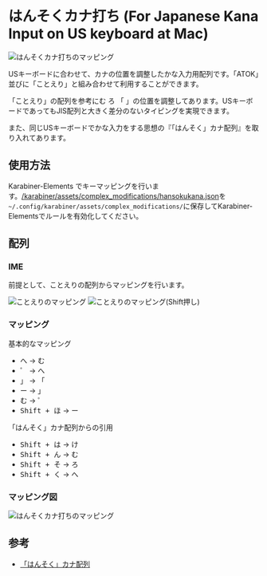 # はんそくカナ打ち (For Japanese Kana Input on US keyboard at Mac)

![はんそくカナ打ちのマッピング](https://i.gyazo.com/85dbaad888de51c3c137c46cbbd520c7.png)

USキーボードに合わせて、カナの位置を調整したかな入力用配列です。「ATOK」並びに「ことえり」と組み合わせて利用することができます。

「ことえり」の配列を参考に<kbd>む</kbd> <kbd>ろ</kbd> <kbd>「</kbd> <kbd>」</kbd>の位置を調整してあります。USキーボードであってもJIS配列と大きく差分のないタイピングを実現できます。

また、同じUSキーボードでかな入力をする思想の『「はんそく」カナ配列』を取り入れてあります。

## 使用方法

Karabiner-Elements でキーマッピングを行います。[/karabiner/assets/complex_modifications/hansokukana.json](/karabiner/assets/complex_modifications/hansokukana.json)を`~/.config/karabiner/assets/complex_modifications/`に保存してKarabiner-Elementsでルールを有効化してください。

## 配列


### IME

前提として、ことえりの配列からマッピングを行います。

![ことえりのマッピング](https://i.gyazo.com/aab8bd778827dc43d334ab417b23dc05.png) ![ことえりのマッピング(Shift押し)](https://i.gyazo.com/66dffcac161632c219899cf18e474773.png)

### マッピング

基本的なマッピング

- <kbd>へ</kbd> → <kbd>む</kbd>
- <kbd>゜</kbd> → <kbd>へ</kbd>
- <kbd>」</kbd> → <kbd>「</kbd>
- <kbd>ー</kbd> → <kbd>」</kbd>
- <kbd>む</kbd> → <kbd>゜</kbd>
- <kbd>Shift + ほ</kbd> → <kbd>ー</kbd>

「はんそく」カナ配列からの引用

- <kbd>Shift + は</kbd> → <kbd>け</kbd>
- <kbd>Shift + ん</kbd> → <kbd>む</kbd>
- <kbd>Shift + そ</kbd> → <kbd>ろ</kbd>
- <kbd>Shift + く</kbd> → <kbd>へ</kbd>

### マッピング図

![はんそくカナ打ちのマッピング](https://i.gyazo.com/85dbaad888de51c3c137c46cbbd520c7.png)

## 参考

- [「はんそく」カナ配列](https://cognitom.github.io/sankaku/archived/hansoku-jis.html)
